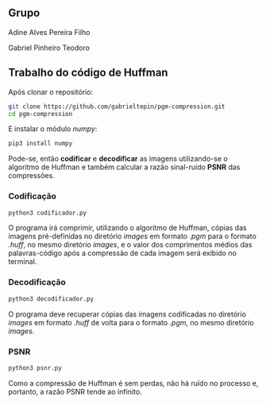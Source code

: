## Grupo ##

Adine Alves Pereira Filho

Gabriel Pinheiro Teodoro

## Trabalho do código de Huffman ##

Após clonar o repositório:

```bash
git clone https://github.com/gabrieltepin/pgm-compression.git
cd pgm-compression
```

E instalar o módulo _numpy_:

```bash
pip3 install numpy
```

Pode-se, então **codificar** e **decodificar** as imagens utilizando-se o algoritmo de Huffman e também calcular a razão sinal-ruído **PSNR** das compressões.

### Codificação ###


```bash
python3 codificador.py
```

O programa irá comprimir, utilizando o algoritmo de Huffman, cópias das imagens pré-definidas no diretório _images_ em formato _.pgm_ para o formato _.huff_, no mesmo diretório _images_, e o valor dos comprimentos médios das palavras-código após a compressão de cada imagem será exibido no terminal.

### Decodificação ###

```bash
python3 decodificador.py
```

O programa deve recuperar cópias das imagens codificadas no diretório _images_ em formato _.huff_ de volta para o formato _.pgm_, no mesmo diretório _images_.

### PSNR ###

```bash
python3 psnr.py
```

Como a compressão de Huffman é sem perdas, não há ruído no processo e, portanto, a razão PSNR tende ao infinito.

